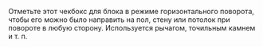 Отметьте этот чекбокс для блока в режиме горизонтального поворота, чтобы его можно было направить
на пол, стену или потолок при повороте в любую сторону. Используется рычагом, точильным камнем и т. п.